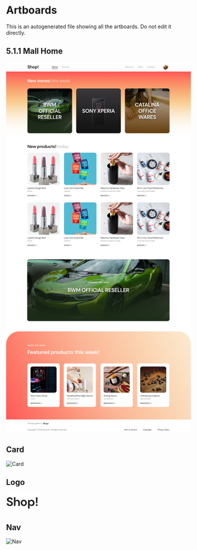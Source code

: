 # Artboards

This is an autogenerated file showing all the artboards. Do not edit it directly.

## 5.1.1 Mall Home

![5.1.1 Mall Home](./.exportedArtboards/Design/5.1.1%20Mall%20Home.png)


## Card 

![Card ](./.exportedArtboards/Design/Card%20)


## Logo

![Logo](./.exportedArtboards/Design/Logo.png)


## Nav 

![Nav ](./.exportedArtboards/Design/Nav%20)

